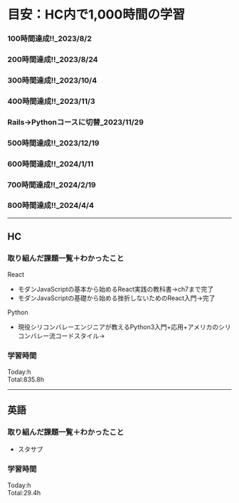# 目安：HC内で1,000時間の学習
### 100時間達成!!_2023/8/2
### 200時間達成!!_2023/8/24
### 300時間達成!!_2023/10/4
### 400時間達成!!_2023/11/3
### Rails→Pythonコースに切替_2023/11/29
### 500時間達成!!_2023/12/19
### 600時間達成!!_2024/1/11
### 700時間達成!!_2024/2/19
### 800時間達成!!_2024/4/4

------------------------------------------
## HC
### 取り組んだ課題一覧＋わかったこと
React
- モダンJavaScriptの基本から始めるReact実践の教科書→ch7まで完了
- モダンJavaScriptの基礎から始める挫折しないためのReact入門→完了

Python
- 現役シリコンバレーエンジニアが教えるPython3入門+応用+アメリカのシリコンバレー流コードスタイル→

### 学習時間
Today:h<br>
Total:835.8h

------------------------------------------
## 英語
### 取り組んだ課題一覧＋わかったこと
- スタサプ


### 学習時間
Today:h<br>
Total:29.4h
